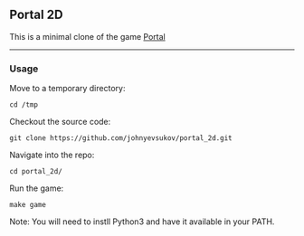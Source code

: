 Portal 2D
----

This is a minimal clone of the game [Portal](https://en.wikipedia.org/wiki/Portal_(video_game))

----
### Usage


Move to a temporary directory:

    cd /tmp

Checkout the source code:

    git clone https://github.com/johnyevsukov/portal_2d.git

Navigate into the repo:

    cd portal_2d/

Run the game:

    make game


Note: You will need to instll Python3 and have it available in your PATH.

